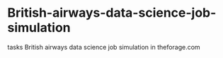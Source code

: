 # British-airways-data-science-job-simulation
tasks British airways data science job simulation in theforage.com

